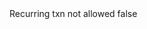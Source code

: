 <?xml version="1.0" encoding="UTF-8"?>
<CustomMetadata xmlns="http://soap.sforce.com/2006/04/metadata">
    <label>Recurring txn not allowed</label>
    <protected>false</protected>
</CustomMetadata>
